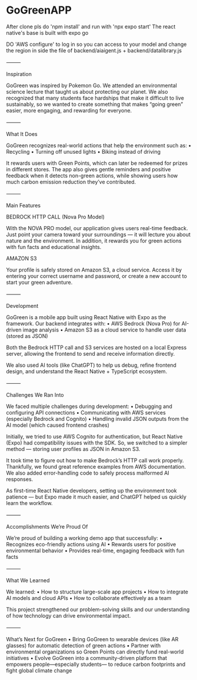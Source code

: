 # GoGreenAPP

After clone pls do 'npm install' and run with 'npx expo start'
The react native's base is built with expo go

DO 'AWS configure' to log in so you can access to your model and change the region in side the file of backend/aiaigent.js + backend/datalibrary.js



⸻

Inspiration

GoGreen was inspired by Pokemon Go.
We attended an environmental science lecture that taught us about protecting our planet.
We also recognized that many students face hardships that make it difficult to live sustainably,
so we wanted to create something that makes “going green” easier, more engaging, and rewarding for everyone.

⸻

What It Does

GoGreen recognizes real-world actions that help the environment such as:
	•	Recycling
	•	Turning off unused lights
	•	Biking instead of driving

It rewards users with Green Points, which can later be redeemed for prizes in different stores.
The app also gives gentle reminders and positive feedback when it detects non-green actions,
while showing users how much carbon emission reduction they’ve contributed.

⸻

Main Features

BEDROCK HTTP CALL (Nova Pro Model)

With the NOVA PRO model, our application gives users real-time feedback.
Just point your camera toward your surroundings — it will lecture you about nature and the environment.
In addition, it rewards you for green actions with fun facts and educational insights.

AMAZON S3

Your profile is safely stored on Amazon S3, a cloud service.
Access it by entering your correct username and password,
or create a new account to start your green adventure.

⸻

Development

GoGreen is a mobile app built using React Native with Expo as the framework.
Our backend integrates with:
	•	AWS Bedrock (Nova Pro) for AI-driven image analysis
	•	Amazon S3 as a cloud service to handle user data (stored as JSON)

Both the Bedrock HTTP call and S3 services are hosted on a local Express server,
allowing the frontend to send and receive information directly.

We also used AI tools (like ChatGPT) to help us debug, refine frontend design,
and understand the React Native + TypeScript ecosystem.

⸻

Challenges We Ran Into

We faced multiple challenges during development:
	•	Debugging and configuring API connections
	•	Communicating with AWS services (especially Bedrock and Cognito)
	•	Handling invalid JSON outputs from the AI model (which caused frontend crashes)

Initially, we tried to use AWS Cognito for authentication,
but React Native (Expo) had compatibility issues with the SDK.
So, we switched to a simpler method — storing user profiles as JSON in Amazon S3.

It took time to figure out how to make Bedrock’s HTTP call work properly.
Thankfully, we found great reference examples from AWS documentation.
We also added error-handling code to safely process malformed AI responses.

As first-time React Native developers, setting up the environment took patience —
but Expo made it much easier, and ChatGPT helped us quickly learn the workflow.

⸻

Accomplishments We’re Proud Of

We’re proud of building a working demo app that successfully:
	•	Recognizes eco-friendly actions using AI
	•	Rewards users for positive environmental behavior
	•	Provides real-time, engaging feedback with fun facts

⸻

What We Learned

We learned:
	•	How to structure large-scale app projects
	•	How to integrate AI models and cloud APIs
	•	How to collaborate effectively as a team

This project strengthened our problem-solving skills
and our understanding of how technology can drive environmental impact.

⸻

What’s Next for GoGreen
	•	Bring GoGreen to wearable devices (like AR glasses) for automatic detection of green actions
	•	Partner with environmental organizations so Green Points can directly fund real-world initiatives
	•	Evolve GoGreen into a community-driven platform that empowers people—especially students—
to reduce carbon footprints and fight global climate change
